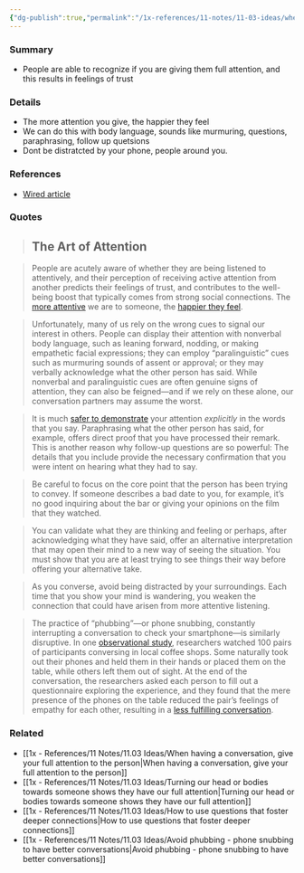 ```yaml
---
{"dg-publish":true,"permalink":"/1x-references/11-notes/11-03-ideas/when-having-a-conversation-give-your-full-attention-to-the-person/","title":"permanent note","created":"2024-09-21T19:32:35.620+03:00","updated":"2024-09-23T15:17:47.543+03:00"}
---
```



### Summary
- People are able to recognize if you are giving them full attention, and this results in feelings of trust

### Details
- The more attention you give, the happier they feel
- We can do this with body language, sounds like murmuring, questions, paraphrasing, follow up quetsions
- Dont be distratcted by your phone, people around you. 

### References
- [Wired article](https://www.wired.com/story/the-science-of-having-a-great-conversation-research-social-connection/?category=fascinating_stories&position=4&scheduled_corpus_item_id=73458899-9c01-4b9f-871f-1acc17eecdef&sponsored=0&url=https%3A%2F%2Fwww.wired.com%2Fstory%2Fthe-science-of-having-a-great-conversation-research-social-connection%2F)


### Quotes
> ## The Art of Attention

> People are acutely aware of whether they are being listened to attentively, and their perception of receiving active attention from another predicts their feelings of trust, and contributes to the well-being boost that typically comes from strong social connections. The [more attentive](https://www.sciencedirect.com/science/article/abs/pii/S2352250X23001148) we are to someone, the [happier they feel](https://ideas.repec.org/a/kap/jbuset/v130y2015i3p509-524.html).

> Unfortunately, many of us rely on the wrong cues to signal our interest in others. People can display their attention with nonverbal body language, such as leaning forward, nodding, or making empathetic facial expressions; they can employ “paralinguistic” cues such as murmuring sounds of assent or approval; or they may verbally acknowledge what the other person has said. While nonverbal and paralinguistic cues are often genuine signs of attention, they can also be feigned—and if we rely on these alone, our conversation partners may assume the worst.

> It is much [safer to demonstrate](https://pubmed.ncbi.nlm.nih.gov/35841883/) your attention _explicitly_ in the words that you say. Paraphrasing what the other person has said, for example, offers direct proof that you have processed their remark. This is another reason why follow-up questions are so powerful: The details that you include provide the necessary confirmation that you were intent on hearing what they had to say.

> Be careful to focus on the core point that the person has been trying to convey. If someone describes a bad date to you, for example, it’s no good inquiring about the bar or giving your opinions on the film that they watched.

> You can validate what they are thinking and feeling or perhaps, after acknowledging what they have said, offer an alternative interpretation that may open their mind to a new way of seeing the situation. You must show that you are at least trying to see things their way before offering your alternative take.

> As you converse, avoid being distracted by your surroundings. Each time that you show your mind is wandering, you weaken the connection that could have arisen from more attentive listening.

> The practice of “phubbing”—or phone snubbing, constantly interrupting a conversation to check your smartphone—is similarly disruptive. In one [observational study](https://journals.sagepub.com/doi/10.1177/0013916514539755), researchers watched 100 pairs of participants conversing in local coffee shops. Some naturally took out their phones and held them in their hands or placed them on the table, while others left them out of sight. At the end of the conversation, the researchers asked each person to fill out a questionnaire exploring the experience, and they found that the mere presence of the phones on the table reduced the pair’s feelings of empathy for each other, resulting in a [less fulfilling conversation](https://www.sciencedirect.com/science/article/abs/pii/S0022103117301737).

### Related
- [[1x - References/11 Notes/11.03 Ideas/When having a conversation, give your full attention to the person\|When having a conversation, give your full attention to the person]]
- [[1x - References/11 Notes/11.03 Ideas/Turning our head or bodies towards someone shows they have our full attention\|Turning our head or bodies towards someone shows they have our full attention]]
- [[1x - References/11 Notes/11.03 Ideas/How to use questions that foster deeper connections\|How to use questions that foster deeper connections]]
- [[1x - References/11 Notes/11.03 Ideas/Avoid phubbing - phone snubbing to have better conversations\|Avoid phubbing - phone snubbing to have better conversations]]
